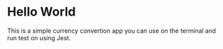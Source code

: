 <h1>Hello World</h1>
This is a simple currency convertion app you can use on the terminal and run test on using Jest.